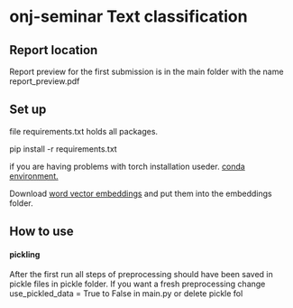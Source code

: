 # onj-seminar Text classification

## Report location

Report preview for the first submission is in the main folder 
with the name report_preview.pdf

## Set up 

file requirements.txt holds all packages.

pip install -r requirements.txt

if you are having problems with torch installation useder.
 [conda environment.](https://docs.conda.io/en/latest/miniconda.html)
 
 Download [word vector embeddings](https://drive.google.com/drive/folders/1nc0FovOn5pqEVjjmW_Swikc66Nel1i6j?usp=sharing)
 and put them into the embeddings folder.
 
 ## How to use
 
 #### pickling
 After the first run all steps of preprocessing should have been saved
 in pickle files in pickle folder. If you want a fresh preprocessing 
 change use_pickled_data = True to False in main.py or delete pickle fol